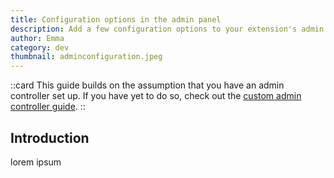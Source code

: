 ```yaml
---
title: Configuration options in the admin panel
description: Add a few configuration options to your extension's admin page
author: Emma
category: dev
thumbnail: adminconfiguration.jpeg
---
```


::card
This guide builds on the assumption that you have an admin controller set up. If you have yet to do so, check out the [custom admin controller guide](/guides/dev/admincontroller).
::

## Introduction

lorem ipsum

